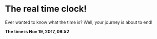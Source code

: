 # The real time clock!

Ever wanted to know what the time is? Well, your journey is about to end!

**The time is Nov 19, 2017, 09:52**